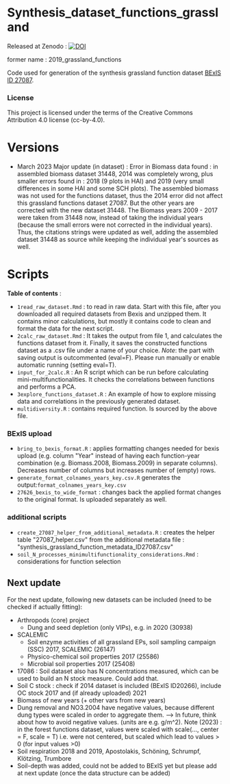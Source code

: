 # Synthesis_dataset_functions_grassland
Released at Zenodo : [![DOI](https://zenodo.org/badge/181692075.svg)](https://zenodo.org/badge/latestdoi/181692075)

former name : 2019_grassland_functions

Code used for generation of the synthesis grassland function dataset [BExIS ID 27087](https://www.bexis.uni-jena.de/ddm/data/showdata/27087).

### License

This project is licensed under the terms of the Creative Commons Attribution 4.0 license (cc-by-4.0).

# Versions

- March 2023 Major update (in dataset) : Error in Biomass data found : in assembled biomass dataset 31448, 2014 was completely wrong, plus smaller errors found in : 2018 (9 plots in HAI) and 2019 (very small differences in some HAI and some SCH plots).
  The assembled biomass was not used for the functions dataset, thus the 2014 error did not affect this grassland functions dataset 27087. But the other years are corrected with the new dataset 31448. The Biomass years 2009 - 2017 were taken from 31448 now, instead of taking the individual years (because the small errors were not corrected in the individual years). Thus, the citations strings were updated as well, adding the assembled dataset 31448 as source while keeping the individual year's sources as well.

# Scripts

**Table of contents** : 

- `1read_raw_dataset.Rmd` : to read in raw data. Start with this file, after you downloaded all required datasets from Bexis and unzipped them. It contains minor calculations, but mostly it contains code to clean and format the data for the next script.
- `2calc_raw_dataset.Rmd`  : It takes the output from file 1, and calculates the functions dataset from it. Finally, it saves the constructed functions dataset as a .csv file under a name of your choice. *Note*: the part with saving output is outcommented (eval=F). Please run manually or enable automatic running (setting eval=T).
- `input_for_2calc.R` : An R script which can be run before calculating mini-multifunctionalities. It checks the correlations between functions and performs a PCA.
- `3explore_functions_dataset.R` : An example of how to explore missing data and correlations in the previously generated dataset.
- `multidiversity.R` : contains required function. Is sourced by the above file.



### BExIS upload

- `bring_to_bexis_format.R` : applies formatting changes needed for bexis upload (e.g. column "Year" instead of having each function-year combination (e.g. Biomass.2008, Biomass.2009) in separate columns). Decreases number of columns but increases number of (empty) rows.
- `generate_format_colnames_years_key.csv.R` generates the output:`format_colnames_years_key.csv`
- `27626_bexis_to_wide_format` : changes back the applied format changes to the original format. Is uploaded separately as well.

### additional scripts

- `create_27087_helper_from_additional_metadata.R` : creates the helper table "27087_helper.csv" from the additional metadata file : "synthesis_grassland_function_metadata_ID27087.csv"
- `soil_N_processes_minimultifunctionality_considerations.Rmd` : considerations for function selection





## Next update

For the next update, following new datasets can be included (need to be checked if actually fitting):
- Arthropods (core) project
  - Dung and seed depletion (only VIPs), e.g. in 2020 (30938)
- SCALEMIC
  - Soil enzyme activities of all grassland EPs, soil sampling campaign (SSC) 2017, SCALEMIC (26147)
  - Physico-chemical soil properties 2017 (25586)
  - Microbial soil properties 2017 (25408)
- 17086 : Soil dataset also has N concentrations measured, which can be used to build an N stock measure. Could add that.
- Soil C stock : check if 2014 dataset is included (BExIS ID20266), include OC stock 2017 and (if already uploaded) 2021 
- Biomass of new years (+ other vars from new years)
- Dung removal and NO3.2004 have negative values, because different dung types were scaled in order to aggregate them. --> In future, think about how to avoid negative values. (units are e.g. g/m^2). Note (2023) : in the forest functions dataset, values were scaled with scale(..., center = F, scale = T) i.e. were not centered, but scaled which lead to values > 0 (for input values >0)
- Soil respiration 2018 and 2019, Apostolakis, Schöning, Schrumpf, Klötzing, Trumbore
- Soil-depth was added, could not be added to BExIS yet but please add at next update (once the data structure can be added)
